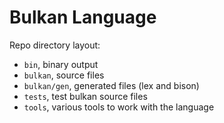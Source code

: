 Bulkan Language
===============

Repo directory layout:
- `bin`, binary output
- `bulkan`, source files
- `bulkan/gen`, generated files (lex and bison)
- `tests`, test bulkan source files
- `tools`, various tools to work with the language
